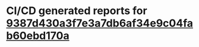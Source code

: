 # CI/CD generated reports for [9387d430a3f7e3a7db6af34e9c04fab60ebd170a](https://github.com/hydephp/develop/commit/9387d430a3f7e3a7db6af34e9c04fab60ebd170a)
